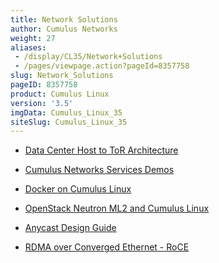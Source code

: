 ```yaml
---
title: Network Solutions
author: Cumulus Networks
weight: 27
aliases:
 - /display/CL35/Network+Solutions
 - /pages/viewpage.action?pageId=8357758
slug: Network_Solutions
pageID: 8357758
product: Cumulus Linux
version: '3.5'
imgData: Cumulus_Linux_35
siteSlug: Cumulus_Linux_35
---
```

  - [Data Center Host to ToR
    Architecture](/Data_Center_Host_to_ToR_Architecture.html)

  - [Cumulus Networks Services
    Demos](/Cumulus_Networks_Services_Demos.html)

  - [Docker on Cumulus Linux](/Docker_on_Cumulus_Linux.html)

  - [OpenStack Neutron ML2 and Cumulus
    Linux](/OpenStack_Neutron_ML2_and_Cumulus_Linux.html)

  - [Anycast Design Guide](/Anycast_Design_Guide.html)

  - [RDMA over Converged Ethernet -
    RoCE](/RDMA_over_Converged_Ethernet_-_RoCE.html)

<article id="html-search-results" class="ht-content" style="display: none;">

</article>

<footer id="ht-footer">

</footer>

